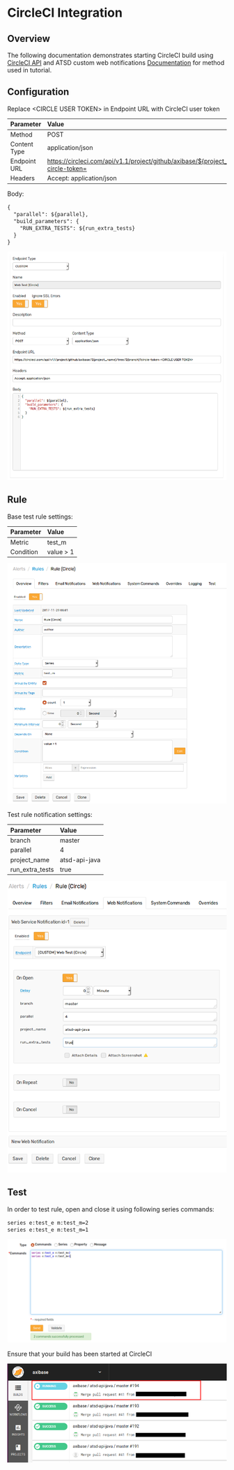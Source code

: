 # CircleCI Integration

## Overview

The following documentation demonstrates starting CircleCI build using [CircleCI API](https://circleci.com/docs/api/v1-reference/) and ATSD custom web notifications
[Documentation](https://circleci.com/docs/api/v1-reference/#new-build-branch) for method used in tutorial.

## Configuration

Replace \<CIRCLE USER TOKEN> in Endpoint URL with CircleCI user token


| Parameter | Value |
| :-------- | :---- |
| Method | POST  |
| Content Type | application/json |
| Endpoint URL | https://circleci.com/api/v1.1/project/github/axibase/${project_name}/tree/${branch}?circle-token=<CIRCLE USER TOKEN> |
| Headers | Accept: application/json |

Body:

```
{
  "parallel": ${parallel},
  "build_parameters": { 
    "RUN_EXTRA_TESTS": ${run_extra_tests}
  }
}
```

![](images/circle_endpoint.png)

## Rule

Base test rule settings:

| Parameter | Value |
| :-------- | :---- |
| Metric | test_m |
| Condition | value > 1 |

![](images/circle_rule_overview.png)

Test rule notification settings:

| Parameter | Value |
| :-------- | :---- |
| branch | master |
| parallel | 4 |
| project_name | atsd-api-java |
| run_extra_tests  | true |


![](images/circle_rule_notification.png)

## Test

In order to test rule, open and close it using following series commands:

```
series e:test_e m:test_m=2
series e:test_e m:test_m=1
```

![](images/rule_test_commands.png)

Ensure that your build has been started at CircleCI

![](images/circle_test.png)